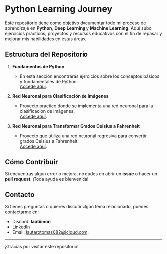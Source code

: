 # Python Learning Journey

Este repositorio tiene como objetivo documentar todo mi proceso de aprendizaje en **Python**, **Deep Learning** y **Machine Learning**. Aquí subo ejercicios prácticos, proyectos y recursos educativos con el fin de repasar y mejorar mis habilidades en estas áreas.

## Estructura del Repositorio

1. **Fundamentos de Python**  
   - En esta sección encontrarás ejercicios sobre los conceptos básicos y fundamentales de Python.  
   [Accede aquí](./fundamentos-python/index.py).

2. **Red Neuronal para Clasificación de Imágenes**  
   - Proyecto práctico donde se implementa una red neuronal para la clasificación de imágenes.  
   [Accede aquí](./red-neuronal-clasificatoria/clasificatoria.md).

3. **Red Neuronal para Transformar Grados Celsius a Fahrenheit**  
   - Proyecto que utiliza una red neuronal regresiva para convertir grados Celsius a Fahrenheit.  
   [Accede aquí](./red-neuronal-nums/index2.py).

## Cómo Contribuir

Si encuentras algún error o mejora, no dudes en abrir un **issue** o hacer un **pull request**. ¡Toda ayuda es bienvenida!

## Contacto

Si tienes preguntas o quieres discutir algún tema relacionado, puedes contactarme en:
- Discord: **lautiimon**  
- [LinkedIn](https://www.linkedin.com/in/lautaro-tomas-montero)  
- Email: [lautarotomas082@icloud.com](mailto:lautarotomas082@icloud.com).

---

¡Gracias por visitar este repositorio!





